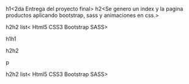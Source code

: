 h1<2da Entrega del proyecto final>
h2<Se genero un index y la pagina productos aplicando bootstrap, sass y animaciones en css.>

h2<Tecnologias usadas>h2
list<
Html5
CSS3
Bootstrap
SASS>




h1<Entrega trabajo maqueteando con BOOTSTRAP>h1

h2<Se genero un index y la pagina productos aplicando bootstrap.>h2

p<Este sitio es para una fabrica de velas artesanales pensada para el curso de desarrollo web.>

h2<Tecnologias usadas>h2
list<
Html5
CSS3
Bootstrap
SASS>
